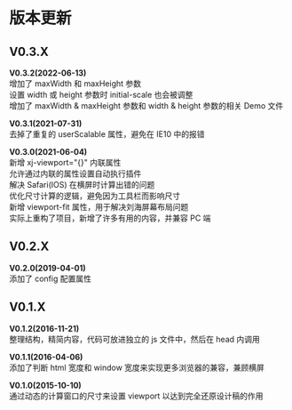 <!--◇ ----------------------------------------------------------------------------------- ◇-->
# 版本更新  



<!-- --------------------------------------------------------------------------------------- -->
## V0.3.X  

**V0.3.2(2022-06-13)**  
增加了 maxWidth 和 maxHeight 参数  
设置 width 或 height 参数时 initial-scale 也会被调整  
增加了 maxWidth & maxHeight 参数和 width & height 参数的相关 Demo 文件  

**V0.3.1(2021-07-31)**  
去掉了重复的 userScalable 属性，避免在 IE10 中的报错  

**V0.3.0(2021-06-04)**  
新增 xj-viewport="{}" 内联属性  
允许通过内联的属性设置自动执行插件  
解决 Safari(IOS) 在横屏时计算出错的问题  
优化尺寸计算的逻辑，避免因为工具栏而影响尺寸  
新增 viewport-fit 属性，用于解决刘海屏幕布局问题  
实际上重构了项目，新增了许多有用的内容，并兼容 PC 端  



<!-- --------------------------------------------------------------------------------------- -->
## V0.2.X  

**V0.2.0(2019-04-01)**  
添加了 config 配置属性  



<!-- --------------------------------------------------------------------------------------- -->
## V0.1.X  

**V0.1.2(2016-11-21)**  
整理结构，精简内容，代码可放进独立的 js 文件中，然后在 head 内调用  

**V0.1.1(2016-04-06)**  
添加了判断 html 宽度和 window 宽度来实现更多浏览器的兼容，兼顾横屏  

**V0.1.0(2015-10-10)**  
通过动态的计算窗口的尺寸来设置 viewport 以达到完全还原设计稿的作用  


